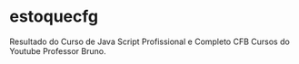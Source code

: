 # estoquecfg
Resultado do Curso de Java Script Profissional e Completo 
CFB Cursos do Youtube Professor Bruno.
